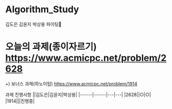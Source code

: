 # Algorithm_Study
김도은 김윤지 박상용
파이팅🍕

# 오늘의 과제(종이자르기) https://www.acmicpc.net/problem/2628
+) 보너스 과제(하노이탑) https://www.acmicpc.net/problem/1914

과제 진행사항
||김도은|김윤지|박상용|
|------|------|---|---|
|2628||○|○|
|1914|||진행중|
